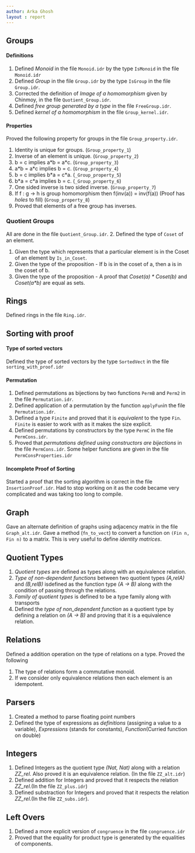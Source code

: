 ```yaml
---
author: Arka Ghosh
layout : report
---
```


## Groups

#### Definitions

1. Defined _Monoid_ in the file `Monoid.idr` by the type
   `IsMonoid` in the file `Monoid.idr`
2. Defined _Group_ in the file `Group.idr` by the type
   `IsGroup` in the file `Group.idr`.
3. Corrected the definition of _Image of a homomorphism_
   given by Chinmoy, in the file `Quotient_Group.idr`.
4. Defined _free group generated by a type_ in the file
   `FreeGroup.idr`.
5. Defined _kernel of a homomorphism_ in the file
   `Group_kernel.idr`.

#### Properties
Proved the following property for groups in the file
`Group_property.idr`.
1. Identity is unique for groups. (`Group_property_1`)
2. Inverse of an element is unique. (`Group_property_2`)
3. b = c implies a\*b = a\*c. (`Group_property_3`)
4. a\*b = a\*c implies b = c. (`Group_property_4`)
5. b = c implies b\*a = c\*a. (`_Group_property_5`)
6. b\*a = c\*a implies b = c. (`_Group_property_6`)
7. One sided inverse is two sided inverse. (`Group_property_7`)
8. If f : g -> h is group homomorphism then
 f(inv(a)) = inv(f(a)) (Proof has _holes_ to fill)
 (`Group_property_8`)
9. Proved that elements of a free group has inverses.

### Quotient Groups

All are done in the file `Quotient_Group.idr`.
2. Defined the type of `Coset` of an element.
1. Given the type which represents that a particular element is in the Coset of an element by `Is_in_Coset`.
3. Given the type of the proposition - If b is in the coset
   of a, then a is in the coset of b.
4. Given the type of the proposition - A proof that
  _Coset(a) * Coset(b)_ and _Coset(a*b)_ are equal as sets.



## Rings

Defined rings in the file `Ring.idr`.

## Sorting with proof

#### Type of sorted vectors
Defined the type of sorted vectors by the type
`SortedVect` in the file `sorting_with_proof.idr`


#### Permutation

1. Defined permutations as bijections by two functions `PermB`
   and `Perm2` in the file `Permutation.idr`.
2. Defined application of a permutation by the function
  `applyFun`in the file `Permutation.idr`.
3. Defined a type `Finite` and proved that it is _equivalent_
   to the type `Fin`. `Finite` is easier to work with as it
   makes the size explicit.
4. Defined permutations by constructors by the type `PermC`
   in the file `PermCons.idr`.
5. Proved that _permutations defined using constructors are
   bijections_ in the file `PermCons.idr`. Some helper functions
   are given in the file `PermConsProperties.idr`

#### Incomplete Proof of Sorting

Started a proof that the sorting algorithm is correct in the
file `InsertionProof.idr`. Had to stop working on it as the code
became very complicated and was taking too long to compile.

## Graph

Gave an alternate definition of graphs using adjacency matrix in the
file `Graph_alt.idr`. Gave a method (`fn_to_vect`) to convert a
function on `(Fin n, Fin n)` to a matrix. This is very useful to
define _identity matrices_.

## Quotient Types

1. _Quotient types_ are defined as types along with an equivalence
   relation.
2. _Type of non-dependent functions_ between two quotient types
   _(A,relA)_ and _(B,relB)_ isdefined as the function type
   _(A -> B)_ along with the condition of passing through the
   relations.
3. _Family of quotient types_ is defined to be a type family along
  with transports
4. Defined the _type of non_dependent function_ as a quotient
   type by defining a relation on _(A -> B)_ and proving that
   it is a equivalence relation.      

## Relations

Defined a addition operation on the type of relations on a type. Proved
the following
1. The type of relations form a commutative monoid.
2. If we consider only equivalence relations then each element is
   an idempotent.

## Parsers

1. Created a method to parse floating point numbers
2. Defined the type of expressions as _definitions_
   (assigning a value to a variable), _Expressions_
   (stands for constants), _Function_(Curried function on
     double)

## Integers

1. Defined Integers as the quotient type _(Nat, Nat)_ along
   with a relation _ZZ_rel_. Also proved it is an equivalence
   relation. (In the file `ZZ_alt.idr`)
2. Defined addition for Integers and proved that it respects
   the relation _ZZ_rel_.(In the file `ZZ_plus.idr`)
3. Defined substraction for Integers and proved that it
   respects the relation _ZZ_rel_.(In the file `ZZ_subs.idr`).

## Left Overs

1. Defined a more explicit version of `congruence` in the file
   `congruence.idr`
2. Proved that the equality for product type is generated by the
   equalities of components.

